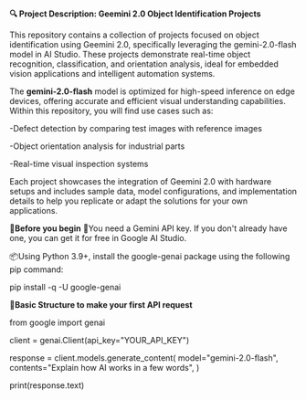 **🔍 Project Description: Geemini 2.0 Object Identification Projects**

This repository contains a collection of projects focused on object identification using Geemini 2.0, specifically leveraging the gemini-2.0-flash model in AI Studio. These projects demonstrate real-time object recognition, classification, and orientation analysis, ideal for embedded vision applications and intelligent automation systems.

The **gemini-2.0-flash** model is optimized for high-speed inference on edge devices, offering accurate and efficient visual understanding capabilities. Within this repository, you will find use cases such as:

-Defect detection by comparing test images with reference images

-Object orientation analysis for industrial parts

-Real-time visual inspection systems

Each project showcases the integration of Geemini 2.0 with hardware setups and includes sample data, model configurations, and implementation details to help you replicate or adapt the solutions for your own applications.

**🔑Before you begin**
📝You need a Gemini API key. If you don't already have one, you can get it for free in Google AI Studio.

📦Using Python 3.9+, install the google-genai package using the following pip command:

pip install -q -U google-genai

**📝Basic Structure to make your first API request**

from google import genai

client = genai.Client(api_key="YOUR_API_KEY")

response = client.models.generate_content(
    model="gemini-2.0-flash",
    contents="Explain how AI works in a few words",
)

print(response.text)
